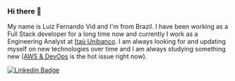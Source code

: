### Hi there 👋

My name is Luiz Fernando Vid and I'm from Brazil. I have been working as a Full Stack developer for a long time now and currently I work as a 
Engineering Analyst at [Itaú Unibanco](https://itau.com.br). I am always looking for and updating myself on new technologies over time and I am always studying something new ([AWS & DevOps](https://reactjs.org/) is the hot issue right now).

[![Linkedin Badge](https://img.shields.io/badge/-LinkedIn-blue?style=flat-square&logo=Linkedin&logoColor=white&link=https://www.linkedin.com/in/luizvid)](https://www.linkedin.com/in/luizvid)
